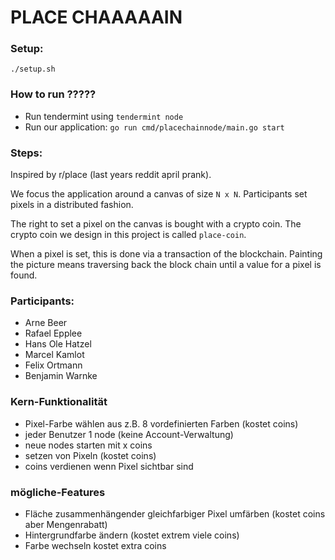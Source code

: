 # PLACE CHAAAAAIN

### Setup:
    
    ./setup.sh

### How to run ?????
- Run tendermint using `tendermint node`
- Run our application: `go run cmd/placechainnode/main.go start`

### Steps:

Inspired by r/place (last years reddit april prank).

We focus the application around a canvas of size `N x N`. Participants set pixels in a distributed fashion.

The right to set a pixel on the canvas is bought with a crypto coin. The crypto coin we design in this project is called `place-coin`.

When a pixel is set, this is done via a transaction of the blockchain. Painting the picture means traversing back the block chain until a value for a pixel is found.

### Participants:

- Arne Beer
- Rafael Epplee
- Hans Ole Hatzel
- Marcel Kamlot
- Felix Ortmann
- Benjamin Warnke


### Kern-Funktionalität
- Pixel-Farbe wählen aus z.B. 8 vordefinierten Farben (kostet coins)
- jeder Benutzer 1 node (keine Account-Verwaltung)
- neue nodes starten mit x coins
- setzen von Pixeln (kostet coins)
- coins verdienen wenn Pixel sichtbar sind

### mögliche-Features
- Fläche zusammenhängender gleichfarbiger Pixel umfärben (kostet coins aber Mengenrabatt)
- Hintergrundfarbe ändern (kostet extrem viele coins)
- Farbe wechseln kostet extra coins
